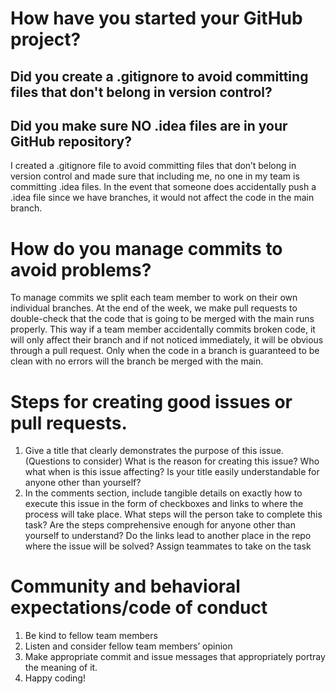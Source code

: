 # How have you started your GitHub project?  
## Did you create a .gitignore to avoid committing files that don't belong in version control?  
## Did you make sure NO .idea files are in your GitHub repository?

I created a .gitignore file to avoid committing files that don’t belong in version control and made sure that including me, no one in my team is committing .idea files. In the event that someone does accidentally push a .idea file since we have branches, it would not affect the code in the main branch.

# How do you manage commits to avoid problems?  
To manage commits we split each team member to work on their own individual branches. At the end of the week, we make pull requests to double-check that the code that is going to be merged with the main runs properly. This way if a team member accidentally commits broken code, it will only affect their branch and if not noticed immediately, it will be obvious through a pull request. Only when the code in a branch is guaranteed to be clean with no errors will the branch be merged with the main.

# Steps for creating good issues or pull requests.
1. Give a title that clearly demonstrates the purpose of this issue. (Questions to consider)
  What is the reason for creating this issue?
  Who what when is this issue affecting?
  Is your title easily understandable for anyone other than yourself?
2. In the comments section, include tangible details on exactly how to execute this issue in the form of checkboxes and links to where the process will take place. 
  What steps will the person take to complete this task?
  Are the steps comprehensive enough for anyone other than yourself to understand?
  Do the links lead to another place in the repo where the issue will be solved?
  Assign teammates to take on the task
# Community and behavioral expectations/code of conduct
1. Be kind to fellow team members
2. Listen and consider fellow team members’ opinion
3. Make appropriate commit and issue messages that appropriately portray the meaning of it.
4. Happy coding!
